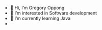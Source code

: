 - 👋 Hi, I’m Gregory Oppong
- 👀 I’m interested in Software development
- 🌱 I’m currently learning Java
- 
<!---
kofirockerfeller/kofirockerfeller is a ✨ special ✨ repository because its `README.md` (this file) appears on your GitHub profile.
You can click the Preview link to take a look at your changes.
--->

